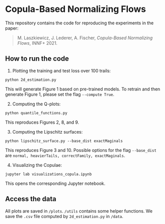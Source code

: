 # Copula-Based Normalizing Flows
This repository contains the code for reproducing the experiments in the paper:

> M. Laszkiewicz, J. Lederer, A. Fischer, _Copula-Based Normalizing Flows_, INNF+ 2021. </br>

## How to run the code
1. Plotting the training and test loss over 100 trails:
```
python 2d_estimation.py
```
This will generate Figure 1 based on pre-trained models. To retrain and then generate Figure 1, please set the flag ``--compute True``. 

2. Computing the Q-plots:
```
python quantile_functions.py
```
This reproduces Figures 2, 8, and 9.

3. Computing the Lipschitz surfaces: 
```
python lipschitz_surface.py --base_dist exactMaginals
```
This reproduces Figure 3 and 10. Possible options for the flag ``--base_dist`` are ``normal, heavierTails, correctFamily, exactMaginals``. 

4. Visualizing the Copulae:
```
jupyter lab visualizations_copula.ipynb
```
This opens the corresponding Jupyter notebook. 

## Access the data
All plots are saved in ``/plots``. 
``/utils`` contains some helper functions. 
We save the ``.csv`` file computed by ``2d_estimation.py`` in ``/data``. 